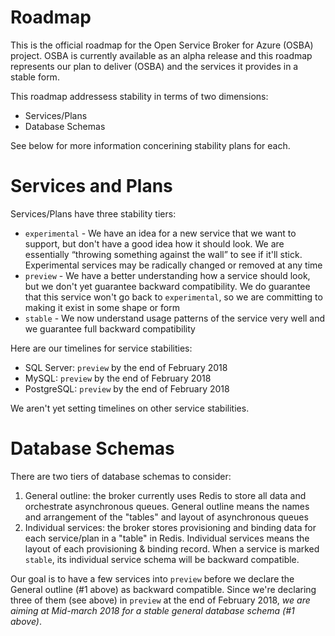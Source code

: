 # Roadmap

This is the official roadmap for the Open Service Broker for Azure (OSBA) project. OSBA is currently available as an alpha release and this roadmap represents our plan to deliver (OSBA) and the services it provides in a stable form.

This roadmap addressess stability in terms of two dimensions:

* Services/Plans
* Database Schemas

See below for more information concerining stability plans for each.

# Services and Plans

Services/Plans have three stability tiers:

- `experimental` - We have an idea for a new service that we want to support, but don't have a good idea how it should look. We are essentially “throwing something against the wall” to see if it'll stick. Experimental services may be radically changed or removed at any time
- `preview` - We have a better understanding how a service should look, but we don't yet guarantee backward compatibility. We do guarantee that this service won't go back to `experimental`, so we are committing to making it exist in some shape or form
- `stable` - We now understand usage patterns of the service very well and we guarantee full backward compatibility

Here are our timelines for service stabilities:

- SQL Server: `preview` by the end of February 2018
- MySQL: `preview` by the end of February 2018
- PostgreSQL: `preview` by the end of February 2018

We aren't yet setting timelines on other service stabilities.

# Database Schemas

There are two tiers of database schemas to consider:

1. General outline: the broker currently uses Redis to store all data and orchestrate asynchronous queues. General outline means the names and arrangement of the "tables" and layout of asynchronous queues
1. Individual services: the broker stores provisioning and binding data for each service/plan in a "table" in Redis. Individual services means the layout of each provisioning & binding record. When a service is marked `stable`, its individual service schema will be backward compatible.

Our goal is to have a few services into `preview` before we declare the General outline (#1 above) as backward compatible. Since we're declaring three of them (see above) in `preview` at the end of February 2018, *we are aiming at Mid-march 2018 for a stable general database schema (#1 above)*.